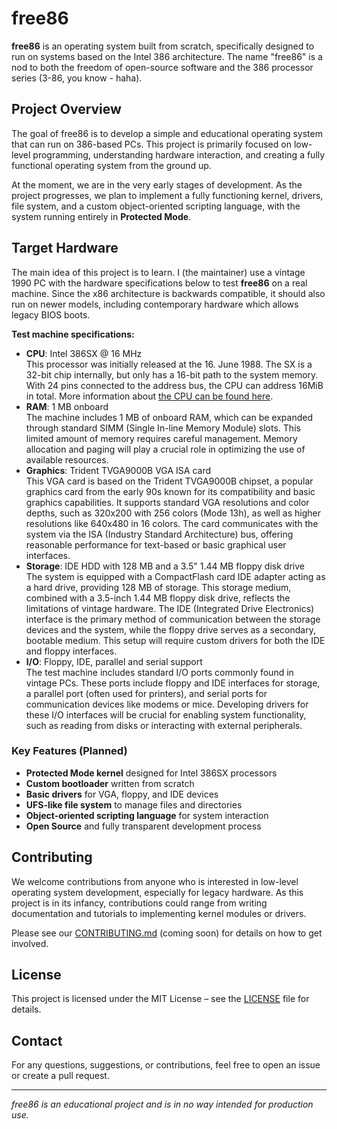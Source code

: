 # free86

**free86** is an operating system built from scratch, specifically designed to run on systems based on the Intel 386 architecture. The name "free86" is a nod to both the freedom of open-source software and the 386 processor series (3-86, you know - haha).

## Project Overview

The goal of free86 is to develop a simple and educational operating system that can run on 386-based PCs. This project is primarily focused on low-level programming, understanding hardware interaction, and creating a fully functional operating system from the ground up.

At the moment, we are in the very early stages of development. As the project progresses, we plan to implement a fully functioning kernel, drivers, file system, and a custom object-oriented scripting language, with the system running entirely in **Protected Mode**.

## Target Hardware

The main idea of this project is to learn. I (the maintainer) use a vintage 1990 PC with the hardware specifications below to test **free86** on a real machine. Since the x86 architecture is backwards compatible, it should also run on newer models, including contemporary hardware which allows legacy BIOS boots.

**Test machine specifications:**

- **CPU**: Intel 386SX @ 16 MHz  
This processor was initially released at the 16. June 1988. The SX is a 32-bit chip internally, but only has a 16-bit path to the system memory. With 24 pins connected to the address bus, the CPU can address 16MiB in total. More information about [the CPU can be found here](https://en.wikipedia.org/wiki/I386#80386SX).
- **RAM**: 1 MB onboard  
The machine includes 1 MB of onboard RAM, which can be expanded through standard SIMM (Single In-line Memory Module) slots. This limited amount of memory requires careful management. Memory allocation and paging will play a crucial role in optimizing the use of available resources.
- **Graphics**: Trident TVGA9000B VGA ISA card  
This VGA card is based on the Trident TVGA9000B chipset, a popular graphics card from the early 90s known for its compatibility and basic graphics capabilities. It supports standard VGA resolutions and color depths, such as 320x200 with 256 colors (Mode 13h), as well as higher resolutions like 640x480 in 16 colors. The card communicates with the system via the ISA (Industry Standard Architecture) bus, offering reasonable performance for text-based or basic graphical user interfaces. 
- **Storage**: IDE HDD with 128 MB and a 3.5" 1.44 MB floppy disk drive  
The system is equipped with a CompactFlash card IDE adapter acting as a hard drive, providing 128 MB of storage. This storage medium, combined with a 3.5-inch 1.44 MB floppy disk drive, reflects the limitations of vintage hardware. The IDE (Integrated Drive Electronics) interface is the primary method of communication between the storage devices and the system, while the floppy drive serves as a secondary, bootable medium. This setup will require custom drivers for both the IDE and floppy interfaces.
- **I/O**: Floppy, IDE, parallel and serial support  
The test machine includes standard I/O ports commonly found in vintage PCs. These ports include floppy and IDE interfaces for storage, a parallel port (often used for printers), and serial ports for communication devices like modems or mice. Developing drivers for these I/O interfaces will be crucial for enabling system functionality, such as reading from disks or interacting with external peripherals.


### Key Features (Planned)

- **Protected Mode kernel** designed for Intel 386SX processors
- **Custom bootloader** written from scratch
- **Basic drivers** for VGA, floppy, and IDE devices
- **UFS-like file system** to manage files and directories
- **Object-oriented scripting language** for system interaction
- **Open Source** and fully transparent development process

## Contributing

We welcome contributions from anyone who is interested in low-level operating system development, especially for legacy hardware. As this project is in its infancy, contributions could range from writing documentation and tutorials to implementing kernel modules or drivers.

Please see our [CONTRIBUTING.md](CONTRIBUTING.md) (coming soon) for details on how to get involved.

## License

This project is licensed under the MIT License – see the [LICENSE](LICENSE) file for details.

## Contact

For any questions, suggestions, or contributions, feel free to open an issue or create a pull request.

---

*free86 is an educational project and is in no way intended for production use.*
